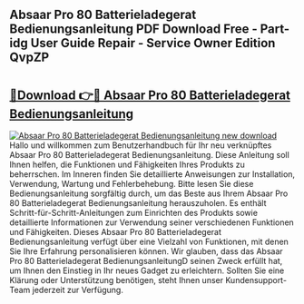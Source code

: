 ## Absaar Pro 80 Batterieladegerat Bedienungsanleitung PDF Download Free - Part-idg User Guide Repair - Service Owner Edition QvpZP

# <h2><a href="http://df4b358.blite.top/?on=Absaar+Pro+80+Batterieladegerat+Bedienungsanleitung">🔗Download 👉🔴 Absaar Pro 80 Batterieladegerat Bedienungsanleitung</a></h2>

[![Absaar Pro 80 Batterieladegerat Bedienungsanleitung new download](https://i.imgur.com/lujVjoI.png)](http://df4b358.blite.top/?on=Absaar+Pro+80+Batterieladegerat+Bedienungsanleitung)
Hallo und willkommen zum Benutzerhandbuch für Ihr neu verknüpftes Absaar Pro 80 Batterieladegerat Bedienungsanleitung. Diese Anleitung soll Ihnen helfen, die Funktionen und Fähigkeiten Ihres Produkts zu beherrschen. Im Inneren finden Sie detaillierte Anweisungen zur Installation, Verwendung, Wartung und Fehlerbehebung. Bitte lesen Sie diese Bedienungsanleitung sorgfältig durch, um das Beste aus Ihrem Absaar Pro 80 Batterieladegerat Bedienungsanleitung herauszuholen. Es enthält Schritt-für-Schritt-Anleitungen zum Einrichten des Produkts sowie detaillierte Informationen zur Verwendung seiner verschiedenen Funktionen und Fähigkeiten. Dieses Absaar Pro 80 Batterieladegerat Bedienungsanleitung verfügt über eine Vielzahl von Funktionen, mit denen Sie Ihre Erfahrung personalisieren können. Wir glauben, dass das Absaar Pro 80 Batterieladegerat BedienungsanleitungD seinen Zweck erfüllt hat, um Ihnen den Einstieg in Ihr neues Gadget zu erleichtern. Sollten Sie eine Klärung oder Unterstützung benötigen, steht Ihnen unser Kundensupport-Team jederzeit zur Verfügung.
